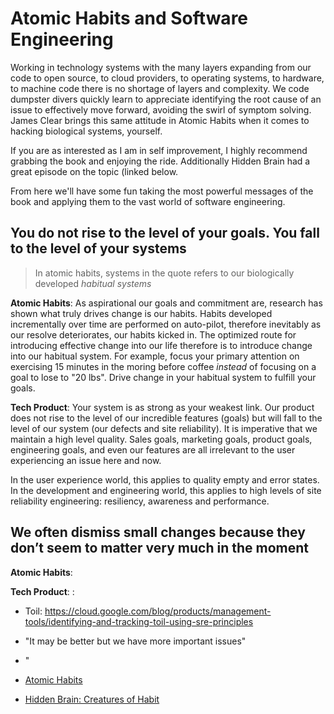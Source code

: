 # Atomic Habits and Software Engineering


Working in technology systems with the many layers expanding from our code to open source, to cloud providers, to operating systems, to hardware, to machine code there is no shortage of layers and complexity.  We code dumpster divers quickly learn to appreciate identifying the root cause of an issue to effectively move forward, avoiding the swirl of symptom solving.  James Clear brings this same attitude in Atomic Habits when it comes to hacking biological systems, yourself.

If you are as interested as I am in self improvement, I highly recommend grabbing the book and enjoying the ride.  Additionally Hidden Brain had a great episode on the topic (linked below. 

From here we'll have some fun taking the most powerful messages of the book and applying them to the vast world of software engineering.

## You do not rise to the level of your goals.  You fall to the level of your systems

> In atomic habits, systems in the quote refers to our biologically developed *habitual systems*

**Atomic Habits**:  As aspirational our goals and commitment are,  research has shown what truly drives change is our habits.  Habits developed incrementally over time are performed on auto-pilot, therefore inevitably as our resolve deteriorates, our habits kicked in.  The optimized route for introducing effective change into our life therefore is to introduce change into our habitual system.  For example, focus your primary attention on exercising 15 minutes in the moring before coffee _instead_ of focusing on a goal to lose to "20 lbs".  Drive change in your habitual system to fulfill your goals. 


**Tech Product**:  Your system is as strong as your weakest link.   Our product does not rise to the level of our incredible features (goals) but will fall to the level of our system (our defects and site reliability).  It is imperative that we maintain a high level quality.  Sales goals, marketing goals, product goals, engineering goals, and even our features are all irrelevant to the user experiencing an issue here and now. 

In the user experience world, this applies to quality empty and error states.
In the development and engineering world, this applies to high levels of site reliability engineering: resiliency, awareness and performance.

## We often dismiss small changes because they don’t seem to matter very much in the moment

**Atomic Habits**:  

**Tech Product**:  : 
- Toil: https://cloud.google.com/blog/products/management-tools/identifying-and-tracking-toil-using-sre-principles
- "It may be better but we have more important issues"
- "


- [Atomic Habits](https://www.amazon.com/gp/product/0735211299)
- [Hidden Brain: Creatures of Habit](https://hiddenbrain.org/podcast/creatures-of-habit/)

<!--stackedit_data:
eyJoaXN0b3J5IjpbMTk4MDgyMDExMiwxODI3OTMwNTE1LC0xMz
g3NjA5NjY2LC00MDM3MjMyMzQsNzMwOTk4MTE2XX0=
-->